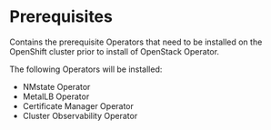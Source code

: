 # Prerequisites

Contains the prerequisite Operators that need to be installed on the OpenShift
cluster prior to install of OpenStack Operator.

The following Operators will be installed:

- NMstate Operator
- MetalLB Operator
- Certificate Manager Operator
- Cluster Observability Operator
